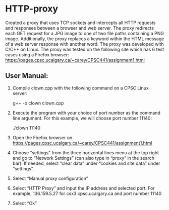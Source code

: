 # HTTP-proxy
Created a proxy that uses TCP sockets and intercepts all HTTP requests and responses between a browser and web server. The proxy redirects each GET request for a JPG image to one of two file paths containing a PNG image. Additionally, the proxy replaces a keyword within the HTML message of a web server response with another word. The proxy was developed with C/C++ on Linux. The proxy was tested on the following site which has 6 test cases using a Firefox browser: https://pages.cpsc.ucalgary.ca/~carey/CPSC441/assignment1.html

## User Manual:
1. Compile clown.cpp with the following command on a CPSC Linux server:
   
   g++ -o clown clown.cpp

2. Execute the program with your choice of port number as the command line argument. For this
example, we will choose port number 11140:
    
    ./clown 11140

3. Open the Firefox browser on https://pages.cpsc.ucalgary.ca/~carey/CPSC441/assignment1.html

4. Choose “settings” from the three horizontal lines menu at the top right and go to “Network
Settings” (can also type in “proxy” in the search bar). If needed, select “clear data” under
“cookies and site data” under “settings”.

5. Select “Manual proxy configuration”

6. Select “HTTP Proxy” and input the IP address and selected port. For example, 136.159.5.27 for
csx3.cpsc.ucalgary.ca and port number 11140

7. Select “Ok”

